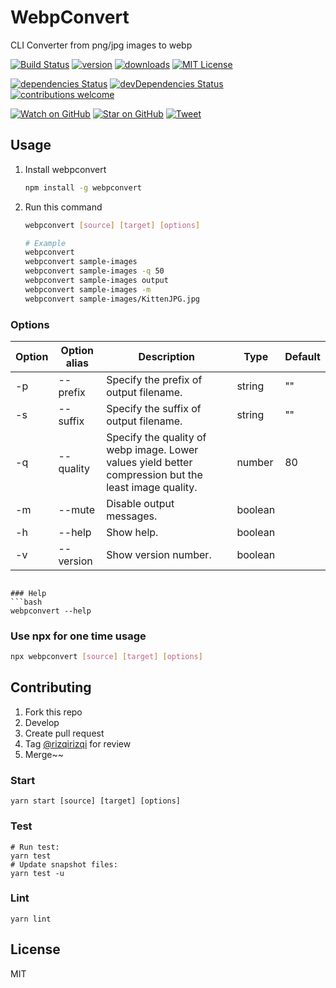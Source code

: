 # WebpConvert

CLI Converter from png/jpg images to webp

[![Build Status][build-badge]][build-url]
[![version][version-badge]][version-url]
[![downloads][downloads-badge]][downloads-url]
[![MIT License][license-badge]][license-url]

[![dependencies Status][dep-badge]][dep-url]
[![devDependencies Status][dev-dep-badge]][dev-dep-url]
[![contributions welcome][contrib-badge]][contrib-url]

[![Watch on GitHub][github-watch-badge]][github-watch]
[![Star on GitHub][github-star-badge]][github-star]
[![Tweet][twitter-badge]][twitter]

## Usage
1. Install webpconvert
   ```bash
   npm install -g webpconvert
   ```
2. Run this command
   ```bash
   webpconvert [source] [target] [options]

   # Example
   webpconvert
   webpconvert sample-images
   webpconvert sample-images -q 50
   webpconvert sample-images output
   webpconvert sample-images -m
   webpconvert sample-images/KittenJPG.jpg
   ```

### Options

| Option | Option alias | Description                                                                                           | Type    | Default |
|--------|--------------|-------------------------------------------------------------------------------------------------------|---------|---------|
| -p     | --prefix     | Specify the prefix of output filename.                                                                | string  | ""      |
| -s     | --suffix     | Specify the suffix of output filename.                                                                | string  | ""      |
| -q     | --quality    | Specify the quality of webp image. Lower values yield better compression but the least image quality. | number  | 80      |
| -m     | --mute       | Disable output messages.                                                                              | boolean |         |
| -h     | --help       | Show help.                                                                                            | boolean |         |
| -v     | --version    | Show version number.                                                                                  | boolean |         |

```

### Help
```bash
webpconvert --help
```

### Use npx for one time usage
```bash
npx webpconvert [source] [target] [options]
```

## Contributing
1. Fork this repo
2. Develop
3. Create pull request
4. Tag [@rizqirizqi](https://github.com/rizqirizqi) for review
5. Merge~~

### Start
```
yarn start [source] [target] [options]
```

### Test
```
# Run test:
yarn test
# Update snapshot files:
yarn test -u
```

### Lint
```
yarn lint
```

## License

MIT

[build-badge]: https://img.shields.io/github/workflow/status/rizqirizqi/webpconvert/Publish?style=flat-square
[build-url]: https://github.com/rizqirizqi/webpconvert/actions
[version-badge]: https://img.shields.io/npm/v/webpconvert.svg?style=flat-square
[version-url]: https://www.npmjs.com/package/webpconvert
[downloads-badge]: https://img.shields.io/npm/dm/webpconvert.svg?style=flat-square
[downloads-url]: http://npm-stat.com/charts.html?package=webpconvert&from=2019-01-01
[license-badge]: https://img.shields.io/npm/l/webpconvert.svg?style=flat-square
[license-url]: https://github.com/rizqirizqi/webpconvert/blob/master/LICENSE

[dep-badge]: https://img.shields.io/david/rizqirizqi/webpconvert?style=flat-square
[dep-url]: https://david-dm.org/rizqirizqi/webpconvert
[dev-dep-badge]: https://img.shields.io/david/dev/rizqirizqi/webpconvert?style=flat-square
[dev-dep-url]: https://david-dm.org/rizqirizqi/webpconvert?type=dev
[contrib-badge]: https://img.shields.io/badge/contributions-welcome-brightgreen.svg?style=flat-square
[contrib-url]: https://github.com/rizqirizqi/webpconvert/issues

[github-watch-badge]: https://img.shields.io/github/watchers/rizqirizqi/webpconvert.svg?style=social
[github-watch]: https://github.com/rizqirizqi/webpconvert/watchers
[github-star-badge]: https://img.shields.io/github/stars/rizqirizqi/webpconvert.svg?style=social
[github-star]: https://github.com/rizqirizqi/webpconvert/stargazers
[twitter]: https://twitter.com/intent/tweet?text=Check%20out%20this%20CLI%20converter%20from%20png%2Fjpg%20images%20to%20webp!%20https%3A%2F%2Fgithub.com%2Frizqirizqi%2Fwebpconvert
[twitter-badge]: https://img.shields.io/twitter/url/https/github.com/rizqirizqi/webpconvert.svg?style=social
